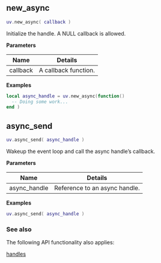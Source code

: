 ## new_async

```lua
uv.new_async( callback )
```

Initialize the handle. A NULL callback is allowed.

__Parameters__

Name|Details
----|-------
callback|A callback function.

__Examples__

```lua
local async_handle = uv.new_async(function()
  -- Doing some work...
end )
```

## async_send

```lua
uv.async_send( async_handle )
```

Wakeup the event loop and call the async handle’s callback.

__Parameters__

Name|Details
----|-------
async_handle|Reference to an async handle.

__Examples__

```lua
uv.async_send( async_handle )
```

### See also

The following API functionality also applies:

[handles](../handles)
